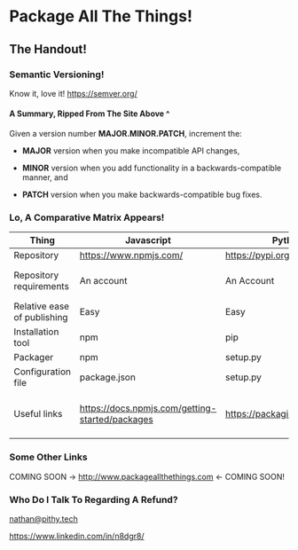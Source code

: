 # Package All The Things!
## The Handout!

### Semantic Versioning!

Know it, love it!  https://semver.org/

#### A Summary, Ripped From The Site Above ^

Given a version number **MAJOR.MINOR.PATCH**, increment the:

* **MAJOR** version when you make incompatible API changes,

* **MINOR** version when you add functionality in a backwards-compatible manner, and

* **PATCH** version when you make backwards-compatible bug fixes.


### Lo, A Comparative Matrix Appears!

|Thing|Javascript|Python|Ruby|Java|.NET|
|-----|----------|------|----|----|----|
|Repository|https://www.npmjs.com/|https://pypi.org/|https://rubygems.org/|http://search.maven.org/|https://www.nuget.org/|
|Repository requirements|An account|An Account|An Account|Account<br/>GPG key<br/>human verification|Account<br/>code signing cert|
|Relative ease of publishing|Easy|Easy|Easy|Harder|Not for the home gamer?|
|Installation tool|npm|pip|gem|maven|nuget|
|Packager|npm|setup.py|bundler|maven or gradle|nuget|
|Configuration file|package.json|setup.py|.gemspec|pom.xml or build.gradle|.nuspec|
|Useful links|https://docs.npmjs.com/getting-started/packages|https://packaging.python.org/|https://bundler.io/guides/creating_gem.html|https://central.sonatype.org/pages/ossrh-guide.html|https://docs.microsoft.com/en-us/nuget/create-packages/overview-and-workflow|

### Some Other Links
COMING SOON -> http://www.packageallthethings.com  <- COMING SOON!

### Who Do I Talk To Regarding A Refund?
nathan@pithy.tech

https://www.linkedin.com/in/n8dgr8/
